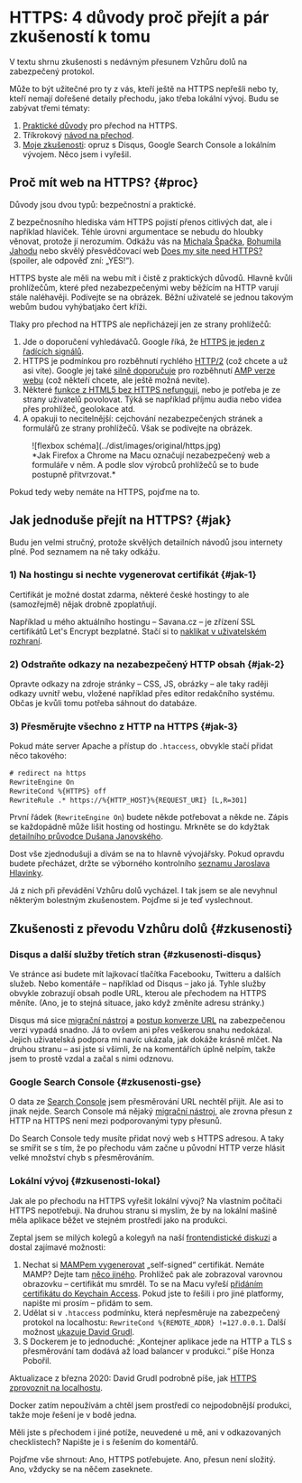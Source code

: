 # HTTPS: 4 důvody proč přejít a pár zkušeností k tomu

V textu shrnu zkušenosti s nedávným přesunem Vzhůru dolů na zabezpečený protokol. 

Může to být užitečné pro ty z vás, kteří ještě na HTTPS nepřešli nebo ty, kteří nemají dořešené detaily přechodu, jako třeba lokální vývoj. Budu se zabývat třemi tématy:

1. [Praktické důvody](#proc) pro přechod na HTTPS.
2. Tříkrokový [návod na přechod](#jak).
3. [Moje zkušenosti](#zkusenosti): opruz s Disqus, Google Search Console a lokálním vývojem. Něco jsem i vyřešil.

## Proč mít web na HTTPS? {#proc}

Důvody jsou dvou typů: bezpečnostní a praktické.

<!-- AdSnippet -->

Z bezpečnosního hlediska vám HTTPS pojistí přenos citlivých dat, ale i například hlaviček. Téhle úrovni argumentace se nebudu do hloubky věnovat, protože jí nerozumím. Odkážu vás na [Michala Špačka](https://www.michalspacek.cz/prednasky/https-vsude-proc-f5forum), [Bohumila Jahodu](http://jecas.cz/https) nebo skvělý přesvědčovací web [Does my site need HTTPS?](https://doesmysiteneedhttps.com/) (spoiler, ale odpověď zní: „YES!“).

HTTPS byste ale měli na webu mít i čistě z praktických důvodů. Hlavně kvůli prohlížečům, které před nezabezpečenými weby běžícím na HTTP varují stále naléhavěji. Podívejte se na obrázek. Běžní uživatelé se jednou takovým webům budou vyhýbatjako čert kříži.

Tlaky pro přechod na HTTPS ale nepřicházejí jen ze strany prohlížečů:

1. Jde o doporučení vyhledávačů. Google říká, že [HTTPS je jeden z řadících signálů](https://security.googleblog.com/2014/08/https-as-ranking-signal_6.html).
2. HTTPS je podmínkou pro rozběhnutí rychlého [HTTP/2](http-2.md) (což chcete a už asi víte). Google jej také [silně doporučuje](https://www.ampproject.org/docs/getting-started/)  pro rozběhnutí [AMP verze webu](/blog/40-amp) (což někteří chcete, ale ještě možná nevíte).
3. Některé [funkce z HTML5 bez HTTPS nefungují](https://developers.google.com/web/fundamentals/security/encrypt-in-transit/why-https#https_is_the_future_of_the_web), nebo je potřeba je ze strany uživatelů povolovat. Týká se například příjmu audia nebo videa přes prohlížeč, geolokace atd. 
4. A opakuji to necitelnější: cejchování nezabezpečených stránek a formulářů ze strany prohlížečů. Však se podívejte na obrázek.

<figure markdown="1">
![flexbox schéma](../dist/images/original/https.jpg)
<figcaption markdown="1">
*Jak Firefox a Chrome na Macu označují nezabezpečený web a formuláře v něm. A podle slov výrobců prohlížečů se to bude postupně přitvrzovat.*
</figcaption>
</figure>

Pokud tedy weby nemáte na HTTPS, pojďme na to.

## Jak jednoduše přejít na HTTPS? {#jak}

Budu jen velmi stručný, protože skvělých detailních návodů jsou internety plné. Pod seznamem na ně taky odkážu.

### 1) Na hostingu si nechte vygenerovat certifikát {#jak-1}

Certifikát je možné dostat zdarma, některé české hostingy to ale (samozřejmě) nějak drobně zpoplatňují.

Například u mého aktuálního hostingu – Savana.cz – je zřízení SSL certifikátů Let's Encrypt bezplatné. Stačí si to [naklikat v uživatelském rozhraní](https://www.savana.cz/napoveda/ssl-certifikaty/search/ssl-certifikaty/jak-pridat-ssl-certifikat-lets-encrypt/).

### 2) Odstraňte odkazy na nezabezpečený HTTP obsah {#jak-2}

Opravte odkazy na zdroje stránky – CSS, JS, obrázky – ale taky raději odkazy uvnitř webu, vložené například přes editor redakčního systému. Občas je kvůli tomu potřeba sáhnout do databáze.

### 3) Přesměrujte všechno z HTTP na HTTPS {#jak-3}

Pokud máte server Apache a přístup do `.htaccess`, obvykle stačí přidat něco takového:

```htaccess
# redirect na https
RewriteEngine On
RewriteCond %{HTTPS} off
RewriteRule .* https://%{HTTP_HOST}%{REQUEST_URI} [L,R=301]
```

První řádek (`RewriteEngine On`) budete někde potřebovat a někde ne. Zápis se každopádně může lišit hosting od hostingu. Mrkněte se do kdyžtak [detailního průvodce Dušana Janovského](https://www.jakpsatweb.cz/https.html).

Dost vše zjednodušuji a dívám se na to hlavně vývojářsky. Pokud opravdu budete přecházet, držte se výborného kontrolního [seznamu Jaroslava Hlavinky](https://jakdelatseo.cz/checklist-pro-prechod-z-http-na-https/).

Já z nich při převádění Vzhůru dolů vycházel. I tak jsem se ale nevyhnul některým bolestným zkušenostem. Pojďme si je teď vyslechnout.

## Zkušenosti z převodu Vzhůru dolů {#zkusenosti}

### Disqus a další služby třetích stran {#zkusenosti-disqus}

Ve stránce asi budete mít lajkovací tlačítka Facebooku, Twitteru a dalších služeb. Nebo komentáře – například od Disqus – jako já. Tyhle služby obvykle zobrazují obsah podle URL, kterou ale přechodem na HTTPS měníte. (Ano, je to stejná situace, jako když změníte adresu stránky.)

<!-- AdSnippet -->

Disqus má sice [migrační nástroj](https://help.disqus.com/customer/portal/articles/286778-migration-tools) a [postup konverze URL](https://woorkup.com/migrate-disqus-comments-https/) na zabezpečenou verzi vypadá snadno. Já to ovšem ani přes veškerou snahu nedokázal. Jejich uživatelská podpora mi navíc ukázala, jak dokáže krásně mlčet. Na druhou stranu – asi jste si všimli, že na komentářích úplně nelpím, takže jsem to prostě vzdal a začal s nimi odznovu.

### Google Search Console {#zkusenosti-gse}

O data ze [Search Console](google-search-console.md) jsem přesměrování URL nechtěl přijít. Ale asi to jinak nejde. Search Console má nějaký [migrační nástroj](https://support.google.com/webmasters/answer/83106?hl=en&ref_topic=6029673), ale zrovna přesun z HTTP na HTTPS není mezi podporovanými typy přesunů.

Do Search Console tedy musíte přidat nový web s HTTPS adresou. A taky se smířit se s tím, že po přechodu vám začne u původní HTTP verze hlásit velké množství chyb s přesměrováním.

### Lokální vývoj {#zkusenosti-lokal}

Jak ale po přechodu na HTTPS vyřešit lokální vývoj? Na vlastním počítači HTTPS nepotřebuji. Na druhou stranu si myslím, že by na lokální mašině měla aplikace běžet ve stejném prostředí jako na produkci.

Zeptal jsem se milých kolegů a kolegyň na naší [frontendistické diskuzi](https://www.facebook.com/groups/frontendisti/permalink/1943434769201371/) a dostal zajímavé možnosti:

1. Nechat si [MAMPem vygenerovat](http://documentation.mamp.info/en/MAMP-PRO-Mac/Settings/Hosts/SSL/) „self-signed“ certifikát. Nemáte MAMP? Dejte tam [něco jiného](https://www.zdrojak.cz/clanky/vytvoreni-vlastni-certifikacni-autority-tvorba-vlastnich-self-signed-certifikatu/). Prohlížeč pak ale zobrazoval varovnou obrazovku – certifikát mu smrděl. To se na Macu vyřeší [přidáním certifikátu do Keychain Access](https://css-tricks.com/trusting-ssl-locally-mac/). Pokud jste to řešili i pro jiné platformy, napište mi prosím – přidám to sem. 
2. Udělat si v `.htaccess` podmínku, která nepřesměruje na zabezpečený protokol na localhostu: `RewriteCond %{REMOTE_ADDR} !=127.0.0.1`. Další možnost [ukazuje David Grudl](https://www.facebook.com/groups/frontendisti/permalink/1943434769201371/?comment_id=1943589395852575&comment_tracking=%7B%22tn%22%3A%22R2%22%7D).
3. S Dockerem je to jednoduché: „Kontejner aplikace jede na HTTP a TLS s přesměrování tam dodává až load balancer v produkci.“ píše Honza Pobořil.

Aktualizace z března 2020: David Grudl podrobně píše, jak [HTTPS zprovoznit na localhostu](https://phpfashion.com/jak-zprovoznit-https-na-localhost).

Docker zatím nepoužívám a chtěl jsem prostředí co nejpodobnější produkci, takže moje řešení je v bodě jedna.

Měli jste s přechodem i jiné potíže, neuvedené u mě, ani v odkazovaných checklistech? Napište je i s řešením do komentářů.

Pojďme vše shrnout: Ano, HTTPS potřebujete. Ano, přesun není složitý. Ano, vždycky se na něčem zaseknete.

<!-- AdSnippet -->
